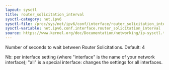 ```yaml
---
layout: sysctl
title: router_solicitation_interval
sysctl-category: net.ipv6
sysctl-file: /proc/sys/net/ipv6/conf/interface/router_solicitation_interval
sysctl-variable: net.ipv6.conf.interface.router_solicitation_interval
source: https://www.kernel.org/doc/Documentation/networking/ip-sysctl.txt
---
```

Number of seconds to wait between Router Solicitations.
Default: 4


Nb: per interface setting (where "interface" is the name of your network interface); "all" is a special interface: changes the settings for all interfaces.

